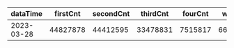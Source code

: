 |dataTime|firstCnt|secondCnt|thirdCnt|fourCnt|winCnt|vrate|wrate|
|-|-|-|-|-|-|-|-|
|2023-03-28|44827878|44412595|33478831|7515817|6611564|86.8%|14%|